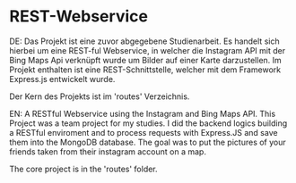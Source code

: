 # REST-Webservice

DE:
Das Projekt ist eine zuvor abgegebene Studienarbeit. Es handelt sich hierbei um eine REST-ful Webservice, in welcher die Instagram API mit der Bing Maps Api verknüpft wurde um Bilder auf einer Karte darzustellen. Im Projekt enthalten ist eine REST-Schnittstelle, welcher mit dem Framework Express.js entwickelt wurde.

Der Kern des Projekts ist im 'routes' Verzeichnis.

EN:
A RESTful Webservice using the Instagram and Bing Maps API. This Project was a team project for my studies. I did the backend logics building a RESTful enviroment and to process requests with Express.JS and save them into the MongoDB database. The goal was to put the pictures of your friends taken from their instagram account on a map.

The core project is in the 'routes' folder.
